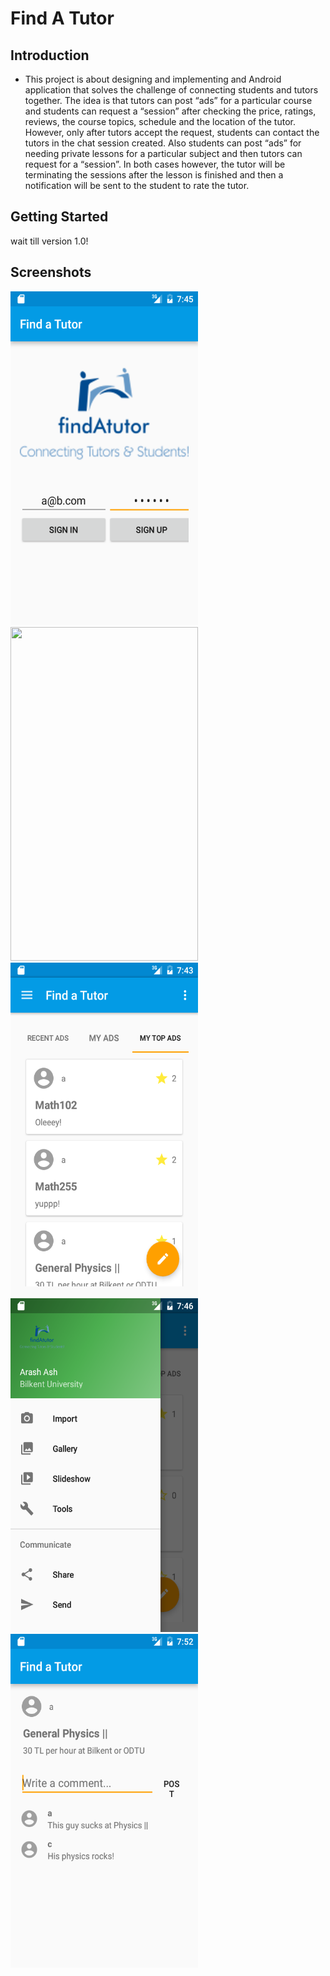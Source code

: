Find A Tutor
=============================

Introduction
------------

- This project is about designing and implementing and Android application that solves the challenge of connecting students and tutors together. The idea is that tutors can post “ads” for a particular course and students can request a “session” after checking the price, ratings, reviews, the course topics, schedule and the location of the tutor. However, only after tutors accept the request, students can contact the tutors in the chat session created. Also students can post “ads” for needing private lessons for a particular subject and then tutors can request for a “session”. In both cases however, the tutor will be terminating the sessions after the lesson is finished and then a notification will be sent to the student to rate the tutor.

Getting Started
---------------
wait till version 1.0!

Screenshots
-----------
<img src="app/src/LoginScreen.png" height="534" width="300"/>
<img src="app/src/RecentAdViewpng" height="534" width="300"/>
<img src="app/src/TopAdView.png" height="534" width="300"/>
<img src="app/src/NavigationDrawer.png" height="534" width="300"/>
<img src="app/src/Comments.png" height="534" width="300"/>


